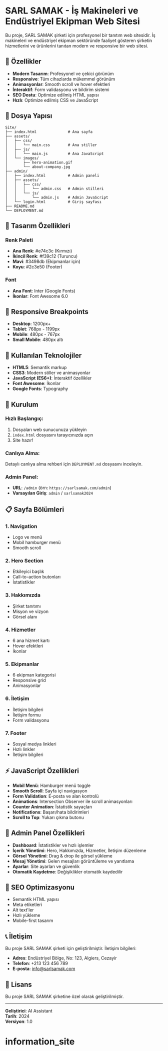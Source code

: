 # SARL SAMAK - İş Makineleri ve Endüstriyel Ekipman Web Sitesi

Bu proje, SARL SAMAK şirketi için profesyonel bir tanıtım web sitesidir. İş makineleri ve endüstriyel ekipman sektöründe faaliyet gösteren şirketin hizmetlerini ve ürünlerini tanıtan modern ve responsive bir web sitesi.

## 🚀 Özellikler

- **Modern Tasarım**: Profesyonel ve çekici görünüm
- **Responsive**: Tüm cihazlarda mükemmel görünüm
- **Animasyonlar**: Smooth scroll ve hover efektleri
- **İnteraktif**: Form validasyonu ve bildirim sistemi
- **SEO Dostu**: Optimize edilmiş HTML yapısı
- **Hızlı**: Optimize edilmiş CSS ve JavaScript

## 📁 Dosya Yapısı

```
Site/
├── index.html              # Ana sayfa
├── assets/
│   ├── css/
│   │   └── main.css        # Ana stiller
│   ├── js/
│   │   └── main.js         # Ana JavaScript
│   └── images/
│       ├── hero-animation.gif
│       └── about-company.jpg
├── admin/
│   ├── index.html          # Admin paneli
│   ├── assets/
│   │   ├── css/
│   │   │   └── admin.css   # Admin stilleri
│   │   └── js/
│   │       └── admin.js    # Admin JavaScript
│   └── login.html          # Giriş sayfası
├── README.md
└── DEPLOYMENT.md
```

## 🎨 Tasarım Özellikleri

### Renk Paleti
- **Ana Renk**: #e74c3c (Kırmızı)
- **İkincil Renk**: #f39c12 (Turuncu)
- **Mavi**: #3498db (Ekipmanlar için)
- **Koyu**: #2c3e50 (Footer)

### Font
- **Ana Font**: Inter (Google Fonts)
- **İkonlar**: Font Awesome 6.0

## 📱 Responsive Breakpoints

- **Desktop**: 1200px+
- **Tablet**: 768px - 1199px
- **Mobile**: 480px - 767px
- **Small Mobile**: 480px altı

## 🔧 Kullanılan Teknolojiler

- **HTML5**: Semantik markup
- **CSS3**: Modern stiller ve animasyonlar
- **JavaScript (ES6+)**: İnteraktif özellikler
- **Font Awesome**: İkonlar
- **Google Fonts**: Typography

## 🚀 Kurulum

### Hızlı Başlangıç:
1. Dosyaları web sunucunuza yükleyin
2. `index.html` dosyasını tarayıcınızda açın
3. Site hazır!

### Canlıya Alma:
Detaylı canlıya alma rehberi için `DEPLOYMENT.md` dosyasını inceleyin.

### Admin Panel:
- **URL**: `/admin` (örn: `https://sarlsamak.com/admin`)
- **Varsayılan Giriş**: `admin` / `sarlsamak2024`

## 📋 Sayfa Bölümleri

### 1. Navigation
- Logo ve menü
- Mobil hamburger menü
- Smooth scroll

### 2. Hero Section
- Etkileyici başlık
- Call-to-action butonları
- İstatistikler

### 3. Hakkımızda
- Şirket tanıtımı
- Misyon ve vizyon
- Görsel alanı

### 4. Hizmetler
- 6 ana hizmet kartı
- Hover efektleri
- İkonlar

### 5. Ekipmanlar
- 6 ekipman kategorisi
- Responsive grid
- Animasyonlar

### 6. İletişim
- İletişim bilgileri
- İletişim formu
- Form validasyonu

### 7. Footer
- Sosyal medya linkleri
- Hızlı linkler
- İletişim bilgileri

## ⚡ JavaScript Özellikleri

- **Mobil Menü**: Hamburger menü toggle
- **Smooth Scroll**: Sayfa içi navigasyon
- **Form Validation**: E-posta ve alan kontrolü
- **Animations**: Intersection Observer ile scroll animasyonları
- **Counter Animation**: İstatistik sayaçları
- **Notifications**: Başarı/hata bildirimleri
- **Scroll to Top**: Yukarı çıkma butonu

## 🔧 Admin Panel Özellikleri

- **Dashboard**: İstatistikler ve hızlı işlemler
- **İçerik Yönetimi**: Hero, Hakkımızda, Hizmetler, İletişim düzenleme
- **Görsel Yönetimi**: Drag & drop ile görsel yükleme
- **Mesaj Yönetimi**: Gelen mesajları görüntüleme ve yanıtlama
- **Ayarlar**: Site ayarları ve güvenlik
- **Otomatik Kaydetme**: Değişiklikler otomatik kaydedilir

## 🎯 SEO Optimizasyonu

- Semantik HTML yapısı
- Meta etiketleri
- Alt text'ler
- Hızlı yükleme
- Mobile-first tasarım

## 📞 İletişim

Bu proje SARL SAMAK şirketi için geliştirilmiştir. İletişim bilgileri:

- **Adres**: Endüstriyel Bölge, No: 123, Algiers, Cezayir
- **Telefon**: +213 123 456 789
- **E-posta**: info@sarlsamak.com

## 📄 Lisans

Bu proje SARL SAMAK şirketine özel olarak geliştirilmiştir.

---

**Geliştirici**: AI Assistant  
**Tarih**: 2024  
**Versiyon**: 1.0
# information_site
